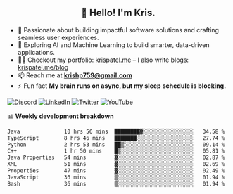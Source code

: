 <h2 align="center">👋 Hello! I'm Kris.</h2>

- 🚀 Passionate about building impactful software solutions and crafting seamless user experiences.<br>
- 🤖 Exploring AI and Machine Learning to build smarter, data-driven applications.<br>
- 👨‍💻 Checkout my portfolio: [krispatel.me](https://krispatel.me) – I also write blogs: [krispatel.me/blog](https://krispatel.me/blog)
- 📫 Reach me at **krishp759@gmail.com**<br>
- ⚡ Fun fact **My brain runs on async, but my sleep schedule is blocking.**

[![Discord](https://img.shields.io/badge/discord-36393e?style=for-the-badge&logo=discord&logoColor=#5865F2)](https://discord.gg/684004012210651146)
[![LinkedIn](https://img.shields.io/badge/linkedin-0072b1?style=for-the-badge&logo=linkedin&logoColor=#0A66C2)](linkedin.com/in/kris-patel-985158250/)
[![Twitter](https://img.shields.io/badge/Twitter-1DA1F2?style=for-the-badge&logo=twitter&logoColor=white)](https://twitter.com/Kris__Logan)
[![YouTube](https://img.shields.io/badge/YouTube-FF0000?style=for-the-badge&logo=youtube&logoColor=white)](https://youtube.com/@krisgenics4404) 

📊 **Weekly development breakdown**
<!--START_SECTION:waka-->

```txt
Java              10 hrs 56 mins  ████████▓░░░░░░░░░░░░░░░░   34.58 %
TypeScript        8 hrs 46 mins   ███████░░░░░░░░░░░░░░░░░░   27.74 %
Python            2 hrs 53 mins   ██▒░░░░░░░░░░░░░░░░░░░░░░   09.14 %
C++               1 hr 50 mins    █▒░░░░░░░░░░░░░░░░░░░░░░░   05.81 %
Java Properties   54 mins         ▓░░░░░░░░░░░░░░░░░░░░░░░░   02.87 %
XML               51 mins         ▓░░░░░░░░░░░░░░░░░░░░░░░░   02.69 %
Properties        47 mins         ▓░░░░░░░░░░░░░░░░░░░░░░░░   02.49 %
JavaScript        36 mins         ▒░░░░░░░░░░░░░░░░░░░░░░░░   01.94 %
Bash              36 mins         ▒░░░░░░░░░░░░░░░░░░░░░░░░   01.94 %
```

<!--END_SECTION:waka-->
